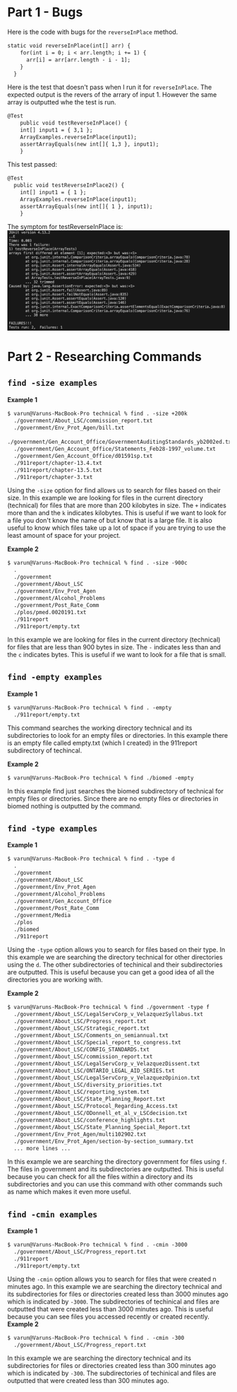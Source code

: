 # Part 1 - Bugs
Here is the code with bugs for the ```reverseInPlace``` method.
```
static void reverseInPlace(int[] arr) {
    for(int i = 0; i < arr.length; i += 1) {
      arr[i] = arr[arr.length - i - 1];
    }
  }
```
Here is the test that doesn't pass when I run it for ```reverseInPlace```. The expected output is the revers of the arrary of input 1. However the same array is outputted whe the test is run.
```
@Test 
	public void testReverseInPlace() {
    int[] input1 = { 3,1 };
    ArrayExamples.reverseInPlace(input1);
    assertArrayEquals(new int[]{ 1,3 }, input1);
	}
```
This test passed:
```
@Test
  public void testReverseInPlace2() {
    int[] input1 = { 1 };
    ArrayExamples.reverseInPlace(input1);
    assertArrayEquals(new int[]{ 1 }, input1);
	}
```
The symptom for testReverseInPlace is:
![Image](symptom.png)




# Part 2 - Researching Commands
## ```find -size examples```
**Example 1**
```
$ varun@Varuns-MacBook-Pro technical % find . -size +200k 
  ./government/About_LSC/commission_report.txt
  ./government/Env_Prot_Agen/bill.txt
  ./government/Gen_Account_Office/GovernmentAuditingStandards_yb2002ed.txt
  ./government/Gen_Account_Office/Statements_Feb28-1997_volume.txt
  ./government/Gen_Account_Office/d01591sp.txt
  ./911report/chapter-13.4.txt
  ./911report/chapter-13.5.txt
  ./911report/chapter-3.txt
```
Using the ```-size``` option for find allows us to search for files based on their size. In this example we are looking for files in the current directory (technical) for files that are more than 200 kilobytes in size. The ```+``` indicates more than and the ```k``` indicates kilobytes. This is useful if we want to look for a file you don't know the name of but know that is a large file. It is also useful to know which files take up a lot of space if you are trying to use the least amount of space for your project. 

**Example 2**
```
$ varun@Varuns-MacBook-Pro technical % find . -size -900c 
  .
  ./government
  ./government/About_LSC
  ./government/Env_Prot_Agen
  ./government/Alcohol_Problems
  ./government/Post_Rate_Comm
  ./plos/pmed.0020191.txt
  ./911report
  ./911report/empty.txt
```
In this example we are looking for files in the current directory (technical) for files that are less than 900 bytes in size. The ```-``` indicates less than and the ```c``` indicates bytes. This is useful if we want to look for a file that is small.
## ```find -empty examples```
**Example 1**
```
$ varun@Varuns-MacBook-Pro technical % find . -empty
  ./911report/empty.txt
```
This command searches the working directory technical and its subdirectories to look for an empty files or directories. In this example there is an empty file called empty.txt (which I created) in the 911report subdirectory of techincal. 

**Example 2**
```
$ varun@Varuns-MacBook-Pro technical % find ./biomed -empty
```
In this example find just searches the biomed subdirectory of technical for empty files or directories. Since there are no empty files or directories in biomed nothing is outputted by the command.
## ```find -type examples```
**Example 1**
```
$ varun@Varuns-MacBook-Pro technical % find . -type d
  .
  ./government
  ./government/About_LSC
  ./government/Env_Prot_Agen
  ./government/Alcohol_Problems
  ./government/Gen_Account_Office
  ./government/Post_Rate_Comm
  ./government/Media
  ./plos
  ./biomed
  ./911report
```
Using the ```-type``` option allows you to search for files based on their type. In this example we are searching the directory technical for other directories using the ```d```. The other subdirectories of techinical and their subdirectories are outputted. This is useful because you can get a good idea of all the directories you are working with. 

**Example 2**
```
$ varun@Varuns-MacBook-Pro technical % find ./government -type f 
  ./government/About_LSC/LegalServCorp_v_VelazquezSyllabus.txt
  ./government/About_LSC/Progress_report.txt
  ./government/About_LSC/Strategic_report.txt
  ./government/About_LSC/Comments_on_semiannual.txt
  ./government/About_LSC/Special_report_to_congress.txt
  ./government/About_LSC/CONFIG_STANDARDS.txt
  ./government/About_LSC/commission_report.txt
  ./government/About_LSC/LegalServCorp_v_VelazquezDissent.txt
  ./government/About_LSC/ONTARIO_LEGAL_AID_SERIES.txt
  ./government/About_LSC/LegalServCorp_v_VelazquezOpinion.txt
  ./government/About_LSC/diversity_priorities.txt
  ./government/About_LSC/reporting_system.txt
  ./government/About_LSC/State_Planning_Report.txt
  ./government/About_LSC/Protocol_Regarding_Access.txt
  ./government/About_LSC/ODonnell_et_al_v_LSCdecision.txt
  ./government/About_LSC/conference_highlights.txt
  ./government/About_LSC/State_Planning_Special_Report.txt
  ./government/Env_Prot_Agen/multi102902.txt
  ./government/Env_Prot_Agen/section-by-section_summary.txt
  ... more lines ...
```
In this example we are searching the directory government for files using ```f```. The files in government and its subdirectories are outputted. This is useful because you can check for all the files within a directory and its subdirectories and you can use this command with other commands such as name which makes it even more useful.
## ```find -cmin examples```
**Example 1**
```
$ varun@Varuns-MacBook-Pro technical % find . -cmin -3000
  ./government/About_LSC/Progress_report.txt
  ./911report
  ./911report/empty.txt
```
Using the ```-cmin``` option allows you to search for files that were created n minutes ago. In this example we are searching the directory technical and its subdirectories for files or directories created less than 3000 minutes ago which is indicated by ```-3000```. The  subdirectories of techinical and files are outputted that were created less than 3000 minutes ago. This is useful because you can see files you accessed recently or created recently.
**Example 2**
```
$ varun@Varuns-MacBook-Pro technical % find . -cmin -300 
  ./government/About_LSC/Progress_report.txt
```
In this example we are searching the directory technical and its subdirectories for files or directories created less than 300 minutes ago which is indicated by ```-300```. The  subdirectories of techinical and files are outputted that were created less than 300 minutes ago.
